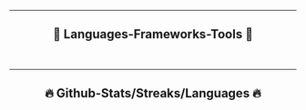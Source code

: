 <hr/>
<h2 align="center">🔧 Languages-Frameworks-Tools 🔧</h2>
</br>
<div align="center">
</a>
</div>

<hr/>
<h2 align="center">🔥 Github-Stats/Streaks/Languages 🔥</h2>
</br>
